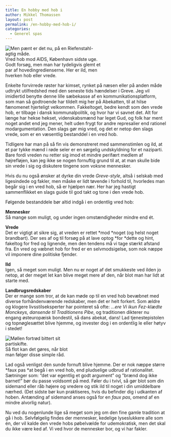 ```yaml
---
title: En hobby med hob i
author: Mikkel Thomassen
layout: post
permalink: /en-hobby-med-hob-i/
categories:
  - Generel spas
---
```

<div class="bitImage bitCenter" style="width: 308px">
  <img src="http://www.abekat.net/images/aids_01.jpg" alt="Men pænt er det nu, på en Riefenstahl-agtig måde." /><br /> Vred hob mod AIDS, København sidste uge. Godt forsøg, men man har tydeligvis glemt et par af hovedingredienserne. Her er ild, men hverken hob eller vrede.
</div>

Enkelte forvirrede røster har kimset, rynket på næsen eller på anden måde udtrykt utilfredshed med den seneste tids hændelser i Greve. Jeg vil imidlertid benytte denne lille sæbekasse af en kommunikationsplatform, som man så godtroende har tildelt mig her på Abekatten, til at hilse fænomenet hjerteligt velkommen. Fakkeltoget, bedre kendt som den vrede hob, er tilbage i dansk kommunalpolitik, og hvor har vi savnet det. Alt for længe har hekse hekset, videnskabsmænd har leget Gud, og folk har ment noget andet end jeg mener, helt uden frygt for andre represalier end rationel modargumentation. Den slags gør mig vred, og det er netop den slags vrede, som er en væsentlig bestanddel i en vred hob.

Tidligere har man på så fin vis demonstreret med sammenstimlen og ild, at et par tykke mænd i røde seler er en sørgelig undskyldning for et naziparti. Bare fordi vreden nu retter sig imod et mindre perifært medlem af højrefløjen, kan jeg ikke se nogen fornuftig grund til at, at man skulle bide sin vrede i sig og diskutere tingene som voksne mennesker.

Hvis du nu også ønsker at dyrke din vrede *Greve-style*, altså i selskab med ligesindede og fakler, men måske er lidt tøvende i forhold til, hvorledes man begår sig i en vred hob, så er hjælpen nær. Her har jeg hastigt sammenflikket en slags guide til god takt og tone i den vrede hob.

Følgende bestanddele bør altid indgå i en ordentlig vred hob:

**Mennesker**  
Så mange som muligt, og under ingen omstændigheder mindre end ét.

**Vrede**  
Det er vigtigt at sikre sig, at vreden er rettet *mod *noget (og helst noget brandbart). Der ses af og til forsøg på at lave optog *for *dette og hint, fakeltog for fred og lignende, men den tendens må vi tage stærkt afstand fra. En vred og væbnet hob for fred er en selvmodsigelse, som nok næppe vil imponere dine politiske fjender.

**Ild**  
Igen, så meget som muligt. Men nu er noget af det smukkeste ved ilden jo netop, at der meget let kan blive meget mere af den, når blot man har lidt at starte med.

**Landbrugsredskaber**  
Der er mange som tror, at de kan møde op til en vred hob bevæbnet med diverse forhåndenværende redskaber, men det er helt forkert. Som ældre og klogere livsstilseksperter har pointeret så ofte: *…ere Vi ikun Fez-klædte Monckeys, dansende til Traditionens Pibe*, og traditionen dikterer nu engang østeuropæisk bondestil, så dans abekat, dans! Lad tjenestepistolen og topnøglesættet blive hjemme, og invester dog i en ordentlig le eller høtyv i stedet!

<div class="bitImage bitRight" style="width: 218px">
  <img src="http://www.abekat.net/images/frankenstein_01.jpg" alt="Møllen fortrød bittert sit partiskifte." /><br /> Så flot kan det gøres, når blot man følger disse simple råd.
</div>

Lad også venligst den sunde fornuft blive hjemme. Der er nok næppe større *faux pas *at begå i en vred hob, end pludselige udbrud af rationalitet. Sætninger som: ”det var egentlig et godt argument” og ”brænd dog ikke barnet!” bør du passe voldsomt på med. Føler du i tvivl, så gør blot som din sidemand eller råb højere og vredere og stik ild til noget i din umiddelbare nærhed. (Det sidste bør kun praktiseres, hvis du befinder dig i udkanten af hoben. Antænding af sidemand anses også for en *faux pas*, omend af en mindre alvorlig natur).

Nu ved du nogenlunde lige så meget som jeg om den fine gamle tradition at gå i hob. Selvfølgelig findes der mennesker, kedelige lyseslukkere alle som én, der vil kalde den vrede hobs pøbelvælde for udemokratisk, men det skal du ikke være ked af. Vi ved hvor de mennesker bor, og vi har fakler.